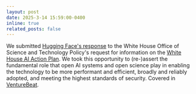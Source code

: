 ```yaml
---
layout: post
date: 2025-3-14 15:59:00-0400
inline: true
related_posts: false
---
```


We submitted [Hugging Face's response](https://huggingface.co/blog/ai-action-wh-2025) to the White House Office of Science and Technology Policy's request for information on the [White House AI Action Plan](https://www.whitehouse.gov/briefings-statements/2025/02/public-comment-invited-on-artificial-intelligence-action-plan/). We took this opportunity to (re-)assert the fundamental role that open AI systems and open science play in enabling the technology to be more performant and efficient, broadly and reliably adopted, and meeting the highest standards of security. Covered in [VentureBeat](https://venturebeat.com/ai/hugging-face-submits-open-source-blueprint-challenging-big-tech-in-white-house-ai-policy-fight/).